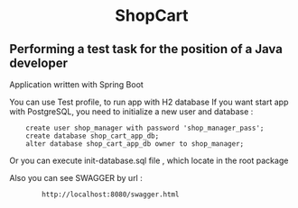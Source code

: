 # <p align="center">ShopCart<p>

## Performing a test task for the position of a Java developer

Application written with Spring Boot

You can use Test profile, to run app with H2 database If you want start app with PostgreSQL, you need to initialize a new user and database :

		create user shop_manager with password 'shop_manager_pass';
		create database shop_cart_app_db;
		alter database shop_cart_app_db owner to shop_manager;

Or you can execute init-database.sql file , which locate in the root package

Also you can see SWAGGER by url :

            http://localhost:8080/swagger.html
